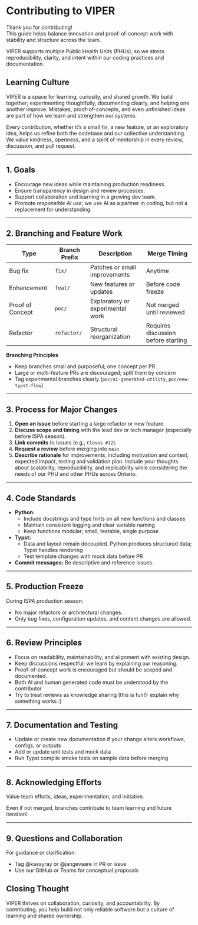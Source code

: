 # Contributing to VIPER

Thank you for contributing!  
This guide helps balance innovation and proof-of-concept work with stability and structure across the team.

VIPER supports multiple Public Health Units (PHUs), so we stress reproducibility, clarity, and intent within our coding practices and documentation. 

## Learning Culture 

VIPER is a space for learning, curiosity, and shared growth.
We build together; experimenting thoughtfully, documenting clearly, and helping one another improve. Mistakes, proof-of-concepts, and even unfinished ideas are part of how we learn and strengthen our systems.

Every contribution, whether it’s a small fix, a new feature, or an exploratory idea, helps us refine both the codebase and our collective understanding. We value kindness, openness, and a spirit of mentorship in every review, discussion, and pull request.

---

## 1. Goals
- Encourage new ideas while maintaining production readiness.
- Ensure transparency in design and review processes.
- Support collaboration and learning in a growing dev team.
- Promote *responsible AI use*; we use AI as a partner in coding, but not a replacement for understanding.

---

## 2. Branching and Feature Work

| Type | Branch Prefix | Description | Merge Timing |
|------|----------------|--------------|---------------|
| Bug fix | `fix/` | Patches or small improvements | Anytime |
| Enhancement | `feat/` | New features or updates | Before code freeze |
| Proof of Concept | `poc/` | Exploratory or experimental work | Not merged until reviewed |
| Refactor | `refactor/` | Structural reorganization | Requires discussion before starting |

**Branching Principles**
* Keep branches small and purposeful; one concept per PR
* Large or multi-feature PRs are discouraged; split them by concern
* Tag experimental branches clearly (`poc/ai-generated-utility`, `poc/new-typst-flow`)

---

## 3. Process for Major Changes
1. **Open an Issue** before starting a large refactor or new feature.
2. **Discuss scope and timing** with the lead dev or tech manager (especially before ISPA season).
3. **Link commits** to issues (e.g., `Closes #12`).
4. **Request a review** before merging into `main`.
5. **Describe rationale** for improvements, including motivation and context, expected impact, testing and validation plan. Include your thoughts about scalability, reproducibility, and replicability while considering the needs of our PHU and other PHUs across Ontario.

---

## 4. Code Standards
- **Python:**
    * Include docstrings and type hints on all new functions and classes
    * Maintain consistent logging and clear variable naming
    * Keep functions modular; small, testable, single purpose 
- **Typst:** 
    * Data and layout remain decoupled. Python produces structured data; Typst handles rendering
    * Test template changes with mock data before PR
- **Commit messages:** Be descriptive and reference issues.

---

## 5. Production Freeze
During ISPA production season:
- No major refactors or architectural changes.
- Only bug fixes, configuration updates, and content changes are allowed.

---

## 6. Review Principles
- Focus on readability, maintainability, and alignment with existing design.
- Keep discussions respectful; we learn by explaining our reasoning.
- Proof-of-concept work is encouraged but should be scoped and documented.
- Both AI and human generated code must be understood by the contributor
- Try to treat reviews as knowledge sharing (this is fun!): explain why something works :) 

---

## 7. Documentation and Testing 
* Update or create new documentation if your change alters workflows, configs, or outputs 
* Add or update unit tests and mock data
* Run Typst compile smoke tests on sample data before merging 

---

## 8. Acknowledging Efforts 

Value team efforts, ideas, experimentation, and initiative. 

Even if not merged, branches contribute to team learning and future iteration! 

---

## 9. Questions and Collaboration

For guidance or clarification: 

* Tag @kassyray or @jangevaare in PR or issue
* Use our GitHub or Teams for conceptual proposals 

## Closing Thought

VIPER thrives on collaboration, curiosity, and accountability.
By contributing, you help build not only reliable software but a culture of learning and shared ownership.

